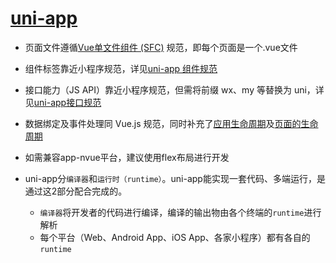 # [uni-app](https://uniapp.dcloud.net.cn/tutorial/)

- 页面文件遵循[Vue单文件组件 (SFC)](https://vue-loader.vuejs.org/zh/spec.html) 规范，即每个页面是一个.vue文件
- 组件标签靠近小程序规范，详见[uni-app 组件规范](https://uniapp.dcloud.net.cn/component/)
- 接口能力（JS API）靠近小程序规范，但需将前缀 wx、my 等替换为 uni，详见[uni-app接口规范](https://uniapp.dcloud.net.cn/api/)
- 数据绑定及事件处理同 Vue.js 规范，同时补充了[应用生命周期](https://uniapp.dcloud.net.cn/collocation/App.html#applifecycle)及[页面的生命周期](https://uniapp.dcloud.net.cn/tutorial/page.html#lifecycle)
- 如需兼容app-nvue平台，建议使用flex布局进行开发

- uni-app分`编译器`和`运行时（runtime）`。uni-app能实现一套代码、多端运行，是通过这2部分配合完成的。
  - `编译器`将开发者的代码进行编译，编译的输出物由各个终端的`runtime`进行解析
  - 每个平台（Web、Android App、iOS App、各家小程序）都有各自的`runtime`


